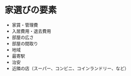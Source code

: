 # 家選びの要素

-   家賃・管理費
-   入居費用・退去費用
-   部屋の広さ
-   部屋の間取り
-   地域
-   最寄駅
-   治安
-   近隣の店（スーパー、コンビニ、コインランドリー、など）
